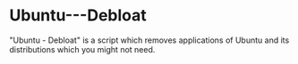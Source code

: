 # Ubuntu---Debloat
"Ubuntu - Debloat" is a script which removes applications of Ubuntu and its distributions which you might not need.
